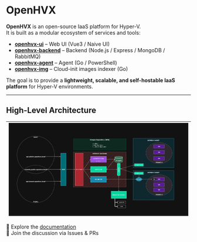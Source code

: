 # OpenHVX

**OpenHVX** is an open-source IaaS platform for Hyper-V.  
It is built as a modular ecosystem of services and tools:

- **[openhvx-ui](https://github.com/OpenHVX/openhvx-ui)** – Web UI (Vue3 / Naive UI)  
- **[openhvx-backend](https://github.com/OpenHVX/openhvx-backend)** – Backend (Node.js / Express / MongoDB / RabbitMQ)  
- **[openhvx-agent](https://github.com/OpenHVX/openhvx-agent)** – Agent (Go / PowerShell)  
- **[openhvx-img](https://github.com/OpenHVX/openhvx-img)** – Cloud-init images indexer (Go)  

The goal is to provide a **lightweight, scalable, and self-hostable IaaS platform** for Hyper-V environments.

---
## High-Level Architecture
| ![OpenHVX High-Level Diagram](./schema.openvhx.dark.png) |
|:--:|

🔗 Explore the [documentation](https://github.com/OpenHVX)  
💬 Join the discussion via Issues & PRs
